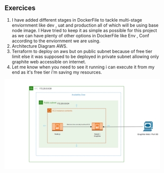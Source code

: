 ## Exercices

  1. I have added different stages in DockerFile to tackle multi-stage enviornment like dev , uat and production all of which will be using base node image. I Have tried to keep it as simple as possible for this project as we can have plenty of other options in DockerFile like Env , Conf according to the enviornment we are using.
  2. Architecture Diagram AWS.
  3. Terraform to deploy on aws but on public subnet because of free tier limit else it was supposed to be deployed in private subnet allowing only graphite web accessible on internet.
  4. Let me know when you need to see it running i can execute it from my end as it's free tier i'm saving my resources.

![alt text](https://github.com/osamariaz/devops-test-answers/blob/main/oozou.png?raw=true)
